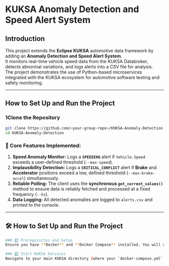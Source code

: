 # KUKSA Anomaly Detection and Speed Alert System

## Introduction
This project extends the **Eclipse KUKSA** automotive data framework by adding an **Anomaly Detection and Speed Alert System**.  
It monitors real-time vehicle speed data from the KUKSA Databroker, detects abnormal variations, and logs alerts into a CSV file for analysis.  
The project demonstrates the use of Python-based microservices integrated with the KUKSA ecosystem for automotive software testing and safety monitoring.

---

## How to Set Up and Run the Project

### 1️Clone the Repository
```bash
git clone https://github.com/<your-group-repo>/KUKSA-Anomaly-Detection.git
cd KUKSA-Anomaly-Detection
```
### 🔑 Core Features Implemented:

1.  **Speed Anomaly Monitor:** Logs a **`SPEEDING`** alert if `Vehicle.Speed` exceeds a user-defined threshold (`--max-speed`).
2.  **Implausibility Detection:** Logs a **`CRITICAL_CONFLICT`** alert if **Brake** and **Accelerator** positions exceed a low, defined threshold (`--max-brake-accel`) simultaneously.
3.  **Reliable Polling:** The client uses the **synchronous `get_current_values()`** method to ensure data is reliably fetched and processed at a fixed frequency (`--hz`).
4.  **Data Logging:** All detected anomalies are logged to `alerts.csv` and printed to the console.

---

## 🛠️ How to Set Up and Run the Project
```bash
### 1️⃣ Prerequisites and Setup
Ensure you have **Docker** and **Docker Compose** installed. You will also need **Python 3.8+** and the necessary dependencies (e.g., `kuksa-client`).

### 2️⃣ Start KUKSA Services
Navigate to your main KUKSA directory (where your `docker-compose.yml` is located) and start the Data Broker and Mock Provider in the background:
```

